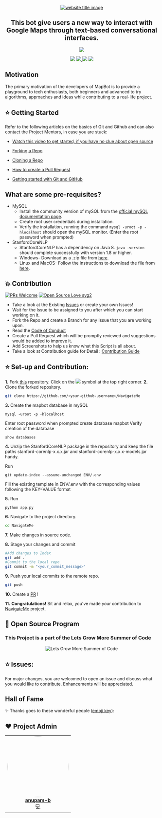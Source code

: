 <p align="center">
  <a href="#"><img src="https://capsule-render.vercel.app/api?type=rect&color=009ACD&height=100&section=header&text=Navigate-Me&fontSize=60%&fontColor=ffffff" alt="website title image"></a>
  <h2 align="center">This bot give users a new way to interact with Google Maps through text-based conversational interfaces.</h2>
</p>
<p align="center">
  <a href = "https://www.python.org/"><img src="https://img.shields.io/badge/language-Python-blue?style=for-the-badge"></a>
 </p>
 <p align="center">
<a href="https://github.com/anupam-b/NavigateMe/stargazers"><img src="https://img.shields.io/github/stars/anupam-b/NavigateMe?style=for-the-badge"></a>
<a href="https://github.com/anupam-b/NavigateMe/network/members"><img src="https://img.shields.io/github/forks/anupam-b/NavigateMe?style=for-the-badge"> </a>
<a href="https://github.com/anupam-b/NavigateMe/issues"><img src="https://img.shields.io/github/issues-raw/anupam-b/NavigateMe?style=for-the-badge"></a>
<a href="https://github.com/anupam-b/NavigateMe/pulls"><img src="https://img.shields.io/github/issues-pr-raw/anupam-b/NavigateMe?style=for-the-badge"></a>
</p>


##  Motivation
</p>The primary motivation of the developers of MapBot is to provide a playground to tech enthusiasts, both beginners and advanced to try algorithms, approaches and ideas while contributing to a real-life project.</p>


## ⭐ Getting Started
Refer to the following articles on the basics of Git and Github and can also contact the Project Mentors, in case you are stuck:

- [Watch this video to get started, if you have no clue about open source](https://youtu.be/SL5KKdmvJ1U)

- [Forking a Repo](https://help.github.com/en/github/getting-started-with-github/fork-a-repo)

- [Cloning a Repo](https://help.github.com/en/desktop/contributing-to-projects/creating-a-pull-request)

- [How to create a Pull Request](https://opensource.com/article/19/7/create-pull-request-github)

- [Getting started with Git and GitHub](https://towardsdatascience.com/getting-started-with-git-and-github-6fcd0f2d4ac6)

## What are some pre-requisites?

- MySQL
  - Install the community version of mySQL from the [official mySQL documentation page](https://dev.mysql.com/doc/mysql-installation-excerpt/5.7/en/).
  - Create root user credentials during installation.
  - Verify the installation, running the command  `mysql -uroot -p -hlocalhost` should open the mySQL monitor. (Enter the root password when prompted)
- StanfordCoreNLP
  - StanfordCoreNLP has a dependency on Java 8. `java -version` should complete successfully with version 1.8 or higher.
  - Windows- Download as a .zip file from [here](https://stanfordnlp.github.io/CoreNLP/download.html).  
  - Linux and MacOS- Follow the instructions to download the file from [here](https://stanfordnlp.github.io/CoreNLP/download.html).


## 💥 Contribution

[![PRs Welcome](https://img.shields.io/badge/PRs-welcome-brightgreen.svg?style=flat-square)](http://makeapullrequest.com)
[![Open Source Love svg2](https://badges.frapsoft.com/os/v2/open-source.svg?v=103)](https://github.com/ellerbrock/open-source-badges/)
- Take a look at the Existing [Issues](https://github.com/anupam-b/NavigateMe/issues) or create your own Issues!
- Wait for the Issue to be assigned to you after which you can start working on it.
- Fork the Repo and create a Branch for any Issue that you are working upon.
- Read the [Code of Conduct](https://github.com/anupam-b/NavigateMe/blob/main/CODE_OF_CONDUCT.md)
- Create a Pull Request which will be promptly reviewed and suggestions would be added to improve it.
- Add Screenshots to help us know what this Script is all about.
- Take a look at Contribution guide for Detail : [Contribution Guide](https://github.com/anupam-b/NavigateMe/blob/main/CONTRIBUTION.md)
## ⭐ Set-up and Contribution:
**1.** Fork [this](https://github.com/anupam-b/NavigateMe) repository.
Click on the <a href="https://github.com/anupam-b/NavigateMe/"><img src="https://img.icons8.com/ios/24/000000/code-fork.png"></a> symbol at the top right corner.
**2.** Clone the forked repository.
```bash
git clone https://github.com/<your-github-username>/NavigateMe
```
**3.** Create the mapbot database in mySQL
```
mysql -uroot -p -hlocalhost
```
Enter root password when prompted create database mapbot
Verify creation of the database 
```
show databases
```
**4.** Unzip the StanfordCoreNLP package in the repository and keep the file paths stanford-corenlp-x.x.x.jar and stanford-corenlp-x.x.x-models.jar handy. 

Run 
```
git update-index --assume-unchanged ENV/.env
```
Fill the existing template in ENV/.env with the corresponding values following the KEY=VALUE format

**5.**  Run 
```
python app.py
```

**6.** Navigate to the project directory.
```bash
cd NavigateMe
```

**7.** Make changes in source code.

**8.** Stage your changes and commit
```bash
#Add changes to Index
git add .
#Commit to the local repo
git commit -m "<your_commit_message>"
```

**9.** Push your local commits to the remote repo.
```bash
git push
```

**10.** Create a [PR](https://help.github.com/en/github/collaborating-with-issues-and-pull-requests/creating-a-pull-request) !

**11.** **Congratulations!** Sit and relax, you've made your contribution to [NavigateMe](https://github.com/anupam-b/NavigateMe/) project.

## 📢  Open Source Program

### This Project is a part of the Lets Grow More Summer of Code
<p align="center">
<img src="https://user-images.githubusercontent.com/60106112/121303829-28c07900-c919-11eb-8cf2-afd39b5c54ab.png" alt="Lets Grow More Summer of Code">
</p>

## ⭐ Issues:
For major changes, you are welcomed to open an issue and discuss what you would like to contribute. Enhancements will be appreciated.

## Hall of Fame
✨ Thanks goes to these wonderful people ([emoji key](https://allcontributors.org/docs/en/emoji-key)):
<!-- ALL-CONTRIBUTORS-LIST:START - Do not remove or modify this section -->
## ❤️ Project Admin
<table>
    <tr>
        <td align="center">
            <a href="https://github.com/anupam-b">
            <img src="https://avatars.githubusercontent.com/u/66070470?s=400&u=790ee821274e85b1e152f2a0c348df46b2977a9e&v=4" width="200px;" alt="" style="border-radius:50%"/>                 <br />
            <b>anupam-b</b>
            </a><br />
            <a title="Coding">💻</a>
        </td>
    </tr>
 </table>
